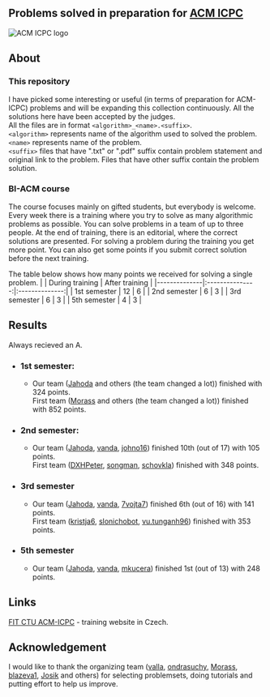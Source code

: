 
## Problems solved in preparation for [ACM ICPC](https://en.wikipedia.org/wiki/ACM_International_Collegiate_Programming_Contest)
![ACM ICPC logo](https://i.imgur.com/cTEzTy6.jpg)
## About

### This repository
I have picked some interesting or useful (in terms of preparation for ACM-ICPC) problems and will be expanding this collection continuously. All the solutions here have been accepted by the judges.<br />
All the files are in format ```<algorithm>_<name>.<suffix>```.<br />
```<algorithm>``` represents name of the algorithm used to solved the problem.<br />
```<name>``` represents name of the problem.<br />
```<suffix>``` files that have ".txt" or ".pdf" suffix contain problem statement and original link to the problem. Files that have other suffix contain the problem solution.

### BI-ACM course
The course focuses mainly on gifted students, but everybody is welcome. Every week there is a training where you try to solve as many algorithmic problems as possible. You can solve problems in a team of up to three people. At the end of training, there is an editorial, where the correct solutions are presented. For solving a problem during the training you get more point. You can also get some points if you submit correct solution before the next training.

The table below shows how many points we received for solving a single problem.
|              | During training | After training |
|--------------|:---------------:|:--------------:|
| 1st semester |        12       |        6       |
| 2nd semester |        6        |        3       |
| 3rd semester |        6        |        3       |
| 5th semester |        4        |        3       |

## Results
Always recieved an A.

* ### 1st semester:
    * Our team ([Jahoda](http://codeforces.com/profile/Jahoda) and others (the team changed a lot)) finished with 324 points.<br>First team ([Morass](http://codeforces.com/profile/-Morass-) and others (the team changed a lot)) finished with 852 points.

* ### 2nd semester: 
	* Our team ([Jahoda](http://codeforces.com/profile/Jahoda), [vanda](http://codeforces.com/profile/vanda), [johno16](http://codeforces.com/profile/johno16)) finished 10th (out of 17) with 105 points.<br> First team ([DXHPeter](http://codeforces.com/profile/DXHPeter), [songman](http://codeforces.com/profile/songman), [schovkla](http://codeforces.com/profile/schovkla)) finished with 348 points.

* ### 3rd semester 
	* Our team ([Jahoda](http://codeforces.com/profile/Jahoda), [vanda](http://codeforces.com/profile/vanda), [7vojta7](http://codeforces.com/profile/7vojta7)) finished 6th (out of 16) with 141 points.<br> First team ([kristja6](http://codeforces.com/profile/kristja6), [slonichobot](http://codeforces.com/profile/slonichobot), [vu.tunganh96](http://codeforces.com/profile/vu.tunganh96)) finished with 353 points.

* ### 5th semester 
	* Our team ([Jahoda](http://codeforces.com/profile/Jahoda), [vanda](http://codeforces.com/profile/vanda), [mkucera](http://codeforces.com/profile/mkucera)) finished 1st (out of 13) with 248 points.

## Links
[FIT CTU ACM-ICPC](https://turing.cz/tom/acm.html) - training website in Czech.

## Acknowledgement
I would like to thank the organizing team ([valla](http://codeforces.com/profile/valla), [ondrasuchy](http://codeforces.com/profile/ondrasuchy), [Morass](http://codeforces.com/profile/-Morass-), [blazeva1](http://codeforces.com/profile/blazeva1), [Josik](http://codeforces.com/profile/Josik) and others) for selecting problemsets, doing tutorials and putting effort to help us improve.

